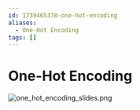 ```yaml
---
id: 1739465378-one-hot-encoding
aliases:
  - One-Hot Encoding
tags: []
---
```


# One-Hot Encoding


![one_hot_encoding_slides.png](assets/imgs/one_hot_encoding_slides.png)
